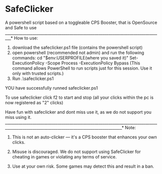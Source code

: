 # SafeClicker
A powershell  script based on a toggleable CPS Booster, that is OpenSource and Safe to use
_________________________________________________________________________________*
How to use:
1. download the safeclicker.ps1 file (contains the powershell script)
2. open powershell (recommended not admin) and run the following commands:
   cd "$env:USERPROFILE\(where you saved it)"
   Set-ExecutionPolicy -Scope Process -ExecutionPolicy Bypass (This command allows PowerShell to run scripts just for this session. Use it only with trusted scripts.)
3. Run .\safeclicker.ps1

YOU have successfully runned safeclicker.ps1

To use safeclicker
click f2 to start and stop (all your clicks within the pc is now registered as "2" clicks)

Have fun with safeclicker and dont miss use it, as we do not support you miss using it.
__________________________________________________________________________________________________________________________________________*
 Note: 
1. This is not an auto-clicker — it's a CPS booster that enhances your own clicks.

2. Misuse is discouraged. We do not support using SafeClicker for cheating in games or violating any terms of service.

3. Use at your own risk. Some games may detect this and result in a ban.
